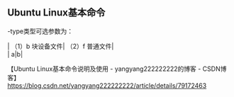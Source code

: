 ## Ubuntu Linux基本命令


-type类型可选参数为：  

| （1）b 块设备文件| （2）f 普通文件|  
| a|b|  

【Ubuntu Linux基本命令说明及使用 - yangyang222222222的博客 - CSDN博客】  
https://blog.csdn.net/yangyang222222222/article/details/79172463